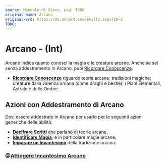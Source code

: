 ```yaml
---
source: Manuale di Gioco, pag. TODO
original-name: Arcana
original-srd: https://2e.aonprd.com/Skills.aspx?ID=2
TODO:
---
```


# Arcano - (Int)

Arcano indica quanto conosci la magia e le creature arcane. Anche se sei senza
addestramento in Arcano, puoi
[Ricordare Conoscenze](/azioni/abilita/ricordare-conoscenze).

- **[Ricordare Conoscenze](/azioni/abilita/ricordare-conoscenze)** riguardo
  teorie arcane; tradizioni magiche; creature dalla valenza arcana (come draghi
  e bestie); i Piani Elementali, Astrale e delle Ombre.

## Azioni con Addestramento di Arcano

Devi essere addestrato in Arcano per usarlo per le seguenti azioni generiche
delle abilità:

- **[Decifrare Scritti](/azioni/abilita/decifrare-scritti)** che parlano di
  teorie arcane.
- **[Identificare Magia](/azioni/abilita/identificare-magia)**, e in particolare
  magie arcane.
- **[Imparare un Incantesimo](/azioni/abilita/imparare-un-incantesimo)** della
  tradizione arcana.

### @[Attingere Incantesimo Arcano](/azioni/abilita/attingere-incantesimo-arcano)
